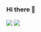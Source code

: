 ### Hi there 👋

<img align="center" src="https://github-readme-stats.vercel.app/api/top-langs/?username=mingeun128&show_icons=true&theme=tokyonight"/>
<img align="center" src="https://github-readme-stats.vercel.app/api?username=mingeun128&show_icons=true&theme=tokyonight"/>

<!--
**mingeun128/mingeun128** is a ✨ _special_ ✨ repository because its `README.md` (this file) appears on your GitHub profile.

Here are some ideas to get you started:

- 🔭 I’m currently working on ...
- 🌱 I’m currently learning ...
- 👯 I’m looking to collaborate on ...
- 🤔 I’m looking for help with ...
- 💬 Ask me about ...
- 📫 How to reach me: ...
- 😄 Pronouns: ...
- ⚡ Fun fact: ...
-->
